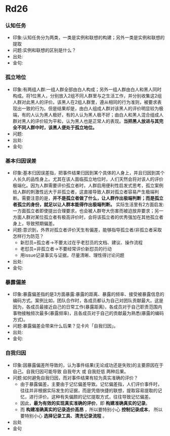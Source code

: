 # Rd26

### 认知任务
- 印象:认知任务分为两类，一类是实例和联想的构建；另外一类是实例和联想的提取
- 问题:实例和联想的区别是什么？
- 出处:
- 金句:

### 孤立地位
- 印象:有两组人群:一组人群全部由白人构成；另外一组人群由白人和黑人同时构成。将1位黑人，分别放入2组不同人群里与之生活工作，并分别收集这2组人群对此黑人的评价。该黑人在2组人群里，遵从相同的行为准则，被要求表现出一致的行为。但是结果却是，由白人组成人群对该黑人的评价明显较为极端，有的人认为黑人极好，有的人认为黑人极不好；由白人和黑人混合组成人群对黑人的评价较为平和，认为黑人也是正常人的表现。**当把黑人放进与其完全不同人群中时，该黑人便处于孤立地位。** 
- 问题:
- 出处:
- 金句:

### 基本归因误差
- 印象:基本归因误差指，把事件结果归因到某个具体的人身上，并且归因到其个人长久的品性身上。尤其在该人面临孤立地位时，人们天然会将对该人的评价极端化。因为人群需要评价孤立者时，人群启用便利性启发式思考，孤立案例给人群的刺激性远大于非孤立者，这直接导致人群对孤立者容易产生极端判断。需要注意的是，**并不是孤立者做了什么，让人群作出极端判断；而是孤立者孤立的身份，就足以让人群本能得作出极端判断。** 实际生活里有2方面启发:一方面孤立者即使提出合理要求，也会被人群夸大伤害而被迫放弃要求；另一方面人群对某位孤立者有极高评价时，会将该孤立者的优秀强加在其他孤立者身上，导致预期偏差。
- 问题:意识到，外界对孤立者评价天生有偏差，能够指导孤立者/非孤立者采取怎样行为防范？
    + 新怼员=孤立者->不要太过在乎老怼员的文档、建议、操作流程
    + 老怼员=非孤立者->不要经常评价新怼员的行动
    + 用issue记录事实与证据，尽量清晰、理性得讨论问题
- 出处:
- 金句:

### 暴露偏差
- 印象:暴露偏差指的是3方面暴露:暴露的距离、暴露的频率、接受被暴露信息的编码方式。案例比如，团队合作时，各成员都认为自己对团队贡献最大。这是因为，各成员最接近自己的日常工作(暴露距离)，各成员对于自己职责范围内事物接触频次最多(暴露频率)，且各成员对于自己的贡献最为熟悉(暴露的编码方式)。
- 问题:暴露偏差会带来什么后果？见卡片「自我归因」。
- 出处:
- 金句:

### 自我归因
- 印象:因暴露偏差所导致的，认为事件结果(无论成功还是失败)的主要原因在于自己。自我归因可能导致 自我夸大 或 自我贬低 两种后果。
- 问题:如何避免自我归因，而对事件结果有较为真实准确的评价？
    + 由于暴露偏差，主要由于记忆偏差导致。记忆偏差指，人们评价事件时，往往并非根据实际发生的证据，而是凭借快捷的联想，提取容易提取的记忆，进行评价。这种有失偏颇的记忆提取方式，往往导致记忆偏差。
    + 因此，**最为有效的实现真实准确的评价**，即 **构建准确真实的记录**。
    + 而 **构建准确真实的记录造价高昂** ，所以要特别小心 **控制记录成本**， 所以要特别小心 **选择记录工具、清洗记录流程** 。
- 出处
- 金句

